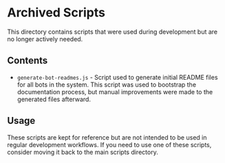 # Archived Scripts

This directory contains scripts that were used during development but are no longer actively needed.

## Contents

- `generate-bot-readmes.js` - Script used to generate initial README files for all bots in the system. This script was used to bootstrap the documentation process, but manual improvements were made to the generated files afterward.

## Usage

These scripts are kept for reference but are not intended to be used in regular development workflows. If you need to use one of these scripts, consider moving it back to the main scripts directory.
